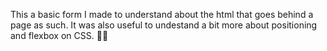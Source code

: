 This a basic form I made to understand about the html that goes behind a page as such. It was also useful to undestand a bit more about positioning and flexbox on CSS.
👨‍💻
